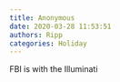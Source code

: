 ```yaml
---
title: Anonymous
date: 2020-03-28 11:53:51
authors: Ripp
categories: Holiday
---
```


 FBI is with the Illuminati